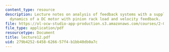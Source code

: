 ```yaml
---
content_type: resource
description: Lecture notes on analysis of feedback systems with a supplement on the
  dynamics of a DC motor with pinion rack load and velocity feedback.
file: https://ol-ocw-studio-app-production.s3.amazonaws.com/courses/2-004-systems-modeling-and-control-ii-fall-2007/279b42526458626657f4b1bb40db0a7c_lecture12.pdf
file_type: application/pdf
resourcetype: Document
title: lecture12.pdf
uid: 279b4252-6458-6266-57f4-b1bb40db0a7c
---
```

